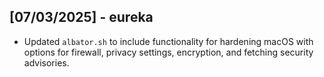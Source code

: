 ## [07/03/2025] - eureka
- Updated `albator.sh` to include functionality for hardening macOS with options for firewall, privacy settings, encryption, and fetching security advisories.
